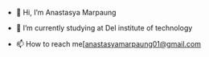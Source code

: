 - 👋 Hi, I’m Anastasya Marpaung

- 🌱 I’m currently studying at Del institute of technology
- 📫 How to reach me[anastasyamarpaung01@gmail.com

<!---
anastasyamarpaung/anastasyamarpaung is a ✨ special ✨ repository because its `README.md` (this file) appears on your GitHub profile.
You can click the Preview link to take a look at your changes.
--->

